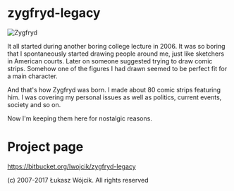 # zygfryd-legacy

![Zygfryd](https://bytebucket.org/lwojcik/zygfryd-legacy/raw/23b569e6f5df3d31fe2e9da63ee0b091d59a9b3b/zygfryd67.jpg)

It all started during another boring college lecture in 2006. It was so boring that I spontaneously started drawing people around me, just like sketchers in American courts. Later on someone suggested trying to draw comic strips. Somehow one of the figures I had drawn seemed to be perfect fit for a main character.

And that's how Zygfryd was born. I made about 80 comic strips featuring him. I was covering my personal issues as well as politics, current events, society and so on. 

Now I'm keeping them here for nostalgic reasons.

# Project page

https://bitbucket.org/lwojcik/zygfryd-legacy

(c) 2007-2017 Łukasz Wójcik. All rights reserved
